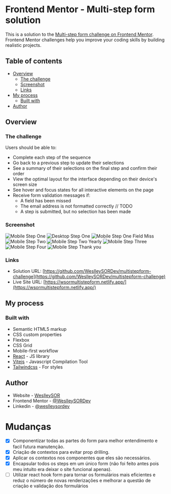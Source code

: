 # Frontend Mentor - Multi-step form solution

This is a solution to the [Multi-step form challenge on Frontend Mentor](https://www.frontendmentor.io/challenges/multistep-form-YVAnSdqQBJ). Frontend Mentor challenges help you improve your coding skills by building realistic projects.

## Table of contents

- [Overview](#overview)
  - [The challenge](#the-challenge)
  - [Screenshot](#screenshot)
  - [Links](#links)
- [My process](#my-process)
  - [Built with](#built-with)
- [Author](#author)

## Overview

### The challenge

Users should be able to:

- Complete each step of the sequence
- Go back to a previous step to update their selections
- See a summary of their selections on the final step and confirm their order
- View the optimal layout for the interface depending on their device's screen size
- See hover and focus states for all interactive elements on the page
- Receive form validation messages if:
  - A field has been missed
  - The email address is not formatted correctly // TODO
  - A step is submitted, but no selection has been made

### Screenshot

![Mobile Step One](./.github/images/1.png)
![Desktop Step One](./.github/images/desktop-1.png)
![Mobile Step One Field Miss](./.github/images/1-field-required.png)
![Mobile Step Two](./.github/images/2.png)
![Mobile Step Two Yearly](./.github/images/2-yearly.png)
![Mobile Step Three](./.github/images/3.png)
![Mobile Step Four](./.github/images/4.png)
![Mobile Step Thank you](./.github/images/thanku.png)

### Links

- Solution URL: [https://github.com/WeslleySORDev/multistepform-challenge](https://github.com/WeslleySORDev/multistepform-challenge)
- Live Site URL: [https://wsormultistepform.netlify.app/](https://wsormultistepform.netlify.app/)

## My process

### Built with

- Semantic HTML5 markup
- CSS custom properties
- Flexbox
- CSS Grid
- Mobile-first workflow
- [React](https://reactjs.org/) - JS library
- [Vitejs](https://vitejs.dev/) - Javascript Compilation Tool
- [Tailwindcss](https://tailwindcss.com/) - For styles

## Author

- Website - [WeslleySOR](https://wsorportifolio.netlify.app/)
- Frontend Mentor - [@WeslleySORDev](https://www.frontendmentor.io/profile/WeslleySORDev)
- Linkedin - [@weslleysordev](https://www.linkedin.com/in/weslleysordev/)

# Mudanças

- [x] Componentizar todas as partes do form para melhor entendimento e facil futura manutenção.
- [x] Criação de contextos para evitar prop drilling.
- [x] Aplicar os contextos nos componentes que eles são necessários.
- [x] Encapsular todos os steps em um único form (não foi feito antes pois meu intuito era deixar o site funcional apenas).
- [ ] Utilizar react hook form para tornar os formulários mais eficientes e reduz o número de novas renderizações e melhorar
      a questão de criação e validação dos formulários
